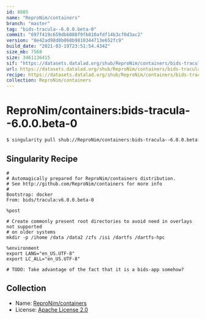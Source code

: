 ```yaml
---
id: 8885
name: "ReproNim/containers"
branch: "master"
tag: "bids-tracula--6.0.0.beta-0"
commit: "697f419c659db6088f9fb810afdf14b3cf0d3ac2"
version: "0e42ad98d8b068b9810344713e652fc9"
build_date: "2021-03-19T23:51:54.434Z"
size_mb: 7568
size: 3461136415
sif: "https://datasets.datalad.org/shub/ReproNim/containers/bids-tracula--6.0.0.beta-0/2021-03-19-697f419c-0e42ad98/0e42ad98d8b068b9810344713e652fc9.simg"
url: https://datasets.datalad.org/shub/ReproNim/containers/bids-tracula--6.0.0.beta-0/2021-03-19-697f419c-0e42ad98/
recipe: https://datasets.datalad.org/shub/ReproNim/containers/bids-tracula--6.0.0.beta-0/2021-03-19-697f419c-0e42ad98/Singularity
collection: ReproNim/containers
---
```


# ReproNim/containers:bids-tracula--6.0.0.beta-0

```bash
$ singularity pull shub://ReproNim/containers:bids-tracula--6.0.0.beta-0
```

## Singularity Recipe

```singularity
#
# Automagically prepared for ReproNim/containers distribution.
# See http://github.com/ReproNim/containers for more info
#
Bootstrap: docker
From: bids/tracula:v6.0.0.beta-0

%post

# Create commonly present root directories to avoid need in overlays not supported
# on older systems
mkdir -p /ihome /data /data2 /zfs /isi /dartfs /dartfs-hpc

%environment
export LANG="en_US.UTF-8"
export LC_ALL="en_US.UTF-8"

# TODO: Take advantage of the fact that it is a bids-app somehow?
```

## Collection

 - Name: [ReproNim/containers](https://github.com/ReproNim/containers)
 - License: [Apache License 2.0](https://api.github.com/licenses/apache-2.0)

